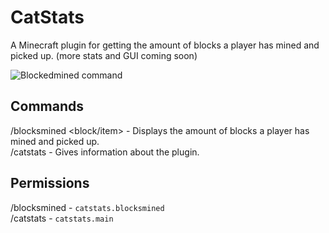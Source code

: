 # CatStats
A Minecraft plugin for getting the amount of blocks a player has mined and picked up. (more stats and GUI coming soon)  
  
![Blockedmined command](https://i.imgur.com/vMcC3cy.png)
## Commands
/blocksmined <player> <block/item> - Displays the amount of blocks a player has mined and picked up.  
/catstats - Gives information about the plugin.

## Permissions
/blocksmined - `catstats.blocksmined`  
/catstats - `catstats.main`
